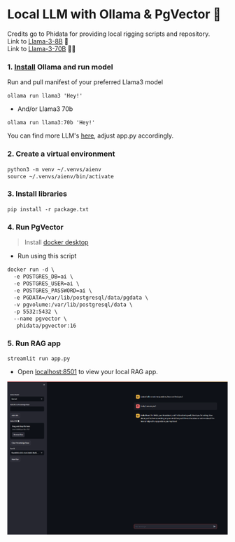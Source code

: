 # Local LLM with Ollama & PgVector 🤖
Credits go to Phidata for providing local rigging scripts and repository.<br/>
Link to [Llama-3-8B](https://huggingface.co/meta-llama/Meta-Llama-3-8B) 🦙<br/>
Link to [Llama-3-70B](https://huggingface.co/meta-llama/Meta-Llama-3-70B) 🦙🔥

### 1. [Install](https://github.com/ollama/ollama?tab=readme-ov-file#macos) Ollama and run model

Run and pull manifest of your preferred Llama3 model

```shell
ollama run llama3 'Hey!'
```

- And/or Llama3 70b

```shell
ollama run llama3:70b 'Hey!'
```

You can find more LLM's [here](https://ollama.com/library), adjust app.py accordingly.

### 2. Create a virtual environment

```shell
python3 -m venv ~/.venvs/aienv
source ~/.venvs/aienv/bin/activate
```

### 3. Install libraries

```shell
pip install -r package.txt
```

### 4. Run PgVector

> Install [docker desktop](https://docs.docker.com/desktop/install/mac-install/)

- Run using this script

```shell
docker run -d \
  -e POSTGRES_DB=ai \
  -e POSTGRES_USER=ai \
  -e POSTGRES_PASSWORD=ai \
  -e PGDATA=/var/lib/postgresql/data/pgdata \
  -v pgvolume:/var/lib/postgresql/data \
  -p 5532:5432 \
  --name pgvector \
   phidata/pgvector:16
```

### 5. Run RAG app

```shell
streamlit run app.py
```

- Open [localhost:8501](http://localhost:8501) to view your local RAG app.<br/>

![view.png](view.png)